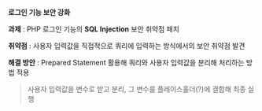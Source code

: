   **로그인 기능 보안 강화**
  
**과제** : PHP 로그인 기능의 **SQL Injection** 보안 취약점 패치

**취약점** : 사용자 입력값을 직접적으로 쿼리에 입력하는 방식에서의 보안 취약점 발견

**해결 방안** : Prepared Statement 활용해 쿼리와 사용자 입력값을 분리해 처리하는 방법 적용
          
> 사용자 입력값을 변수로 받고 분리, 그 변수를 플레이스홀더(?)에 결합해 최종 실행
